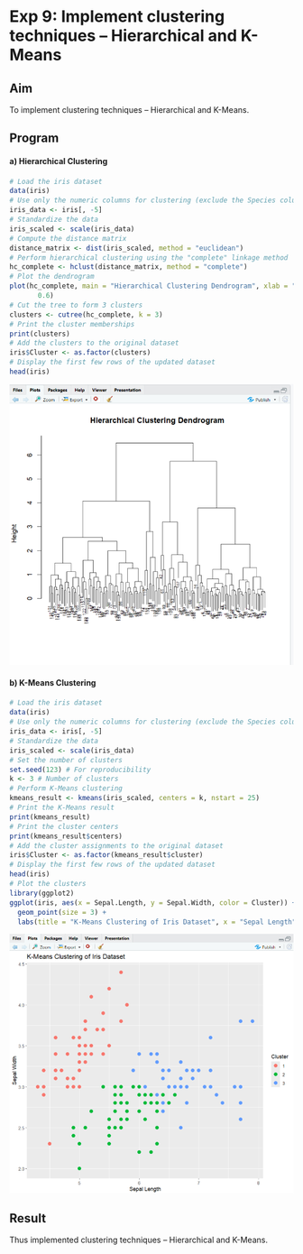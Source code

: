 # Exp 9: Implement clustering techniques – Hierarchical and K-Means

## Aim
To implement clustering techniques – Hierarchical and K-Means.

## Program

#### a) Hierarchical Clustering

```r
# Load the iris dataset
data(iris)
# Use only the numeric columns for clustering (exclude the Species column)
iris_data <- iris[, -5]
# Standardize the data
iris_scaled <- scale(iris_data)
# Compute the distance matrix
distance_matrix <- dist(iris_scaled, method = "euclidean")
# Perform hierarchical clustering using the "complete" linkage method
hc_complete <- hclust(distance_matrix, method = "complete")
# Plot the dendrogram
plot(hc_complete, main = "Hierarchical Clustering Dendrogram", xlab = "", sub = "", cex = 
       0.6)
# Cut the tree to form 3 clusters
clusters <- cutree(hc_complete, k = 3)
# Print the cluster memberships
print(clusters)
# Add the clusters to the original dataset
iris$Cluster <- as.factor(clusters)
# Display the first few rows of the updated dataset
head(iris)
```
![Output](https://github.com/karanbalajirs/210701105-CS19P16-DA-Lab/blob/master/Exp9/Images/Screenshot%202024-10-07%20162002.png)

#### b) K-Means Clustering

```r
# Load the iris dataset
data(iris)
# Use only the numeric columns for clustering (exclude the Species column)
iris_data <- iris[, -5]
# Standardize the data
iris_scaled <- scale(iris_data)
# Set the number of clusters
set.seed(123) # For reproducibility
k <- 3 # Number of clusters
# Perform K-Means clustering
kmeans_result <- kmeans(iris_scaled, centers = k, nstart = 25)
# Print the K-Means result
print(kmeans_result)
# Print the cluster centers
print(kmeans_result$centers)
# Add the cluster assignments to the original dataset
iris$Cluster <- as.factor(kmeans_result$cluster)
# Display the first few rows of the updated dataset
head(iris)
# Plot the clusters
library(ggplot2)
ggplot(iris, aes(x = Sepal.Length, y = Sepal.Width, color = Cluster)) +
  geom_point(size = 3) +
  labs(title = "K-Means Clustering of Iris Dataset", x = "Sepal Length", y = "Sepal Width")
```

![Output](https://github.com/karanbalajirs/210701105-CS19P16-DA-Lab/blob/master/Exp9/Images/Screenshot%202024-10-07%20162049.png)

## Result 

Thus implemented clustering techniques – Hierarchical and K-Means.
